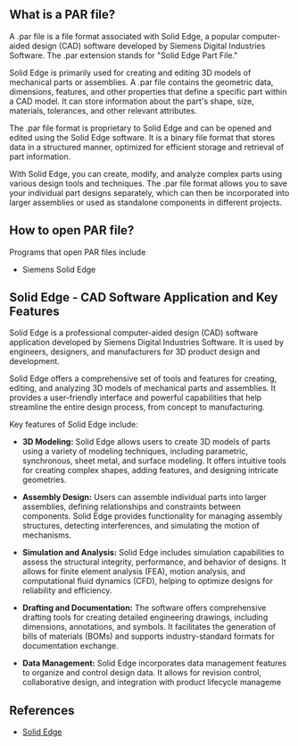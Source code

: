 ## What is a PAR file?

A .par file is a file format associated with Solid Edge, a popular computer-aided design (CAD) software developed by Siemens Digital Industries Software. The .par extension stands for "Solid Edge Part File."

Solid Edge is primarily used for creating and editing 3D models of mechanical parts or assemblies. A .par file contains the geometric data, dimensions, features, and other properties that define a specific part within a CAD model. It can store information about the part's shape, size, materials, tolerances, and other relevant attributes. 

The .par file format is proprietary to Solid Edge and can be opened and edited using the Solid Edge software. It is a binary file format that stores data in a structured manner, optimized for efficient storage and retrieval of part information.

With Solid Edge, you can create, modify, and analyze complex parts using various design tools and techniques. The .par file format allows you to save your individual part designs separately, which can then be incorporated into larger assemblies or used as standalone components in different projects.

## How to open PAR file?

Programs that open PAR files include

- Siemens Solid Edge

## Solid Edge - CAD Software Application and Key Features

Solid Edge is a professional computer-aided design (CAD) software application developed by Siemens Digital Industries Software. It is used by engineers, designers, and manufacturers for 3D product design and development.

Solid Edge offers a comprehensive set of tools and features for creating, editing, and analyzing 3D models of mechanical parts and assemblies. It provides a user-friendly interface and powerful capabilities that help streamline the entire design process, from concept to manufacturing.

Key features of Solid Edge include:

- **3D Modeling:** Solid Edge allows users to create 3D models of parts using a variety of modeling techniques, including parametric, synchronous, sheet metal, and surface modeling. It offers intuitive tools for creating complex shapes, adding features, and designing intricate geometries.

- **Assembly Design:** Users can assemble individual parts into larger assemblies, defining relationships and constraints between components. Solid Edge provides functionality for managing assembly structures, detecting interferences, and simulating the motion of mechanisms.

- **Simulation and Analysis:** Solid Edge includes simulation capabilities to assess the structural integrity, performance, and behavior of designs. It allows for finite element analysis (FEA), motion analysis, and computational fluid dynamics (CFD), helping to optimize designs for reliability and efficiency.

- **Drafting and Documentation:** The software offers comprehensive drafting tools for creating detailed engineering drawings, including dimensions, annotations, and symbols. It facilitates the generation of bills of materials (BOMs) and supports industry-standard formats for documentation exchange.

- **Data Management:** Solid Edge incorporates data management features to organize and control design data. It allows for revision control, collaborative design, and integration with product lifecycle manageme

## References
* [Solid Edge](https://en.wikipedia.org/wiki/Solid_Edge)
